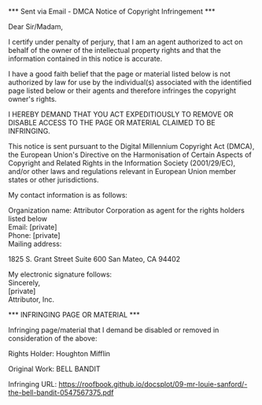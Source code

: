 *** Sent via Email - DMCA Notice of Copyright Infringement ***

Dear Sir/Madam,

I certify under penalty of perjury, that I am an agent authorized to act on behalf of the owner of the intellectual property rights and that the information contained in this notice is accurate.

I have a good faith belief that the page or material listed below is not authorized by law for use by the individual(s) associated with the identified page listed below or their agents and therefore infringes the copyright owner's rights.

I HEREBY DEMAND THAT YOU ACT EXPEDITIOUSLY TO REMOVE OR DISABLE ACCESS TO THE PAGE OR MATERIAL CLAIMED TO BE INFRINGING.

This notice is sent pursuant to the Digital Millennium Copyright Act (DMCA), the European Union's Directive on the Harmonisation of Certain Aspects of Copyright and Related Rights in the Information Society (2001/29/EC), and/or other laws and regulations relevant in European Union member states or other jurisdictions.

My contact information is as follows:

Organization name: Attributor Corporation as agent for the rights holders listed below  
Email: [private]  
Phone: [private]  
Mailing address:  

1825 S. Grant Street
Suite 600
San Mateo, CA 94402

My electronic signature follows:  
Sincerely,  
[private]  
Attributor, Inc.

*** INFRINGING PAGE OR MATERIAL ***

Infringing page/material that I demand be disabled or removed in consideration of the above:

Rights Holder: Houghton Mifflin

Original Work: BELL BANDIT

Infringing URL: https://roofbook.github.io/docsplot/09-mr-louie-sanford/-the-bell-bandit-0547567375.pdf
